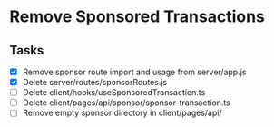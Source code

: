 # Remove Sponsored Transactions

## Tasks
- [x] Remove sponsor route import and usage from server/app.js
- [x] Delete server/routes/sponsorRoutes.js
- [ ] Delete client/hooks/useSponsoredTransaction.ts
- [ ] Delete client/pages/api/sponsor/sponsor-transaction.ts
- [ ] Remove empty sponsor directory in client/pages/api/
